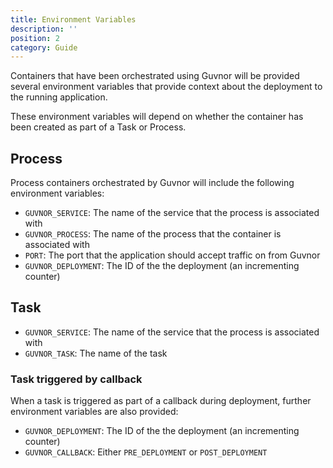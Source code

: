 ```yaml
---
title: Environment Variables
description: ''
position: 2
category: Guide
---
```


Containers that have been orchestrated using Guvnor will be provided several environment variables that provide context about the deployment to the running application.

These environment variables will depend on whether the container has been created as part of a Task or Process.

## Process

Process containers orchestrated by Guvnor will include the following environment variables:

- `GUVNOR_SERVICE`: The name of the service that the process is associated with
- `GUVNOR_PROCESS`: The name of the process that the container is associated with
- `PORT`: The port that the application should accept traffic on from Guvnor
- `GUVNOR_DEPLOYMENT`: The ID of the the deployment (an incrementing counter)

## Task

- `GUVNOR_SERVICE`: The name of the service that the process is associated with
- `GUVNOR_TASK`: The name of the task

### Task triggered by callback

When a task is triggered as part of a callback during deployment, further environment variables are also provided:

- `GUVNOR_DEPLOYMENT`: The ID of the the deployment (an incrementing counter)
- `GUVNOR_CALLBACK`: Either `PRE_DEPLOYMENT` or `POST_DEPLOYMENT`